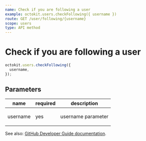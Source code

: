 ```yaml
---
name: Check if you are following a user
example: octokit.users.checkFollowing({ username })
route: GET /user/following/{username}
scope: users
type: API method
---
```


# Check if you are following a user

```js
octokit.users.checkFollowing({
  username,
});
```

## Parameters

<table>
  <thead>
    <tr>
      <th>name</th>
      <th>required</th>
      <th>description</th>
    </tr>
  </thead>
  <tbody>
    <tr><td>username</td><td>yes</td><td>

username parameter

</td></tr>
  </tbody>
</table>

See also: [GitHub Developer Guide documentation](https://developer.github.com/v3/users/followers/#check-if-you-are-following-a-user).
